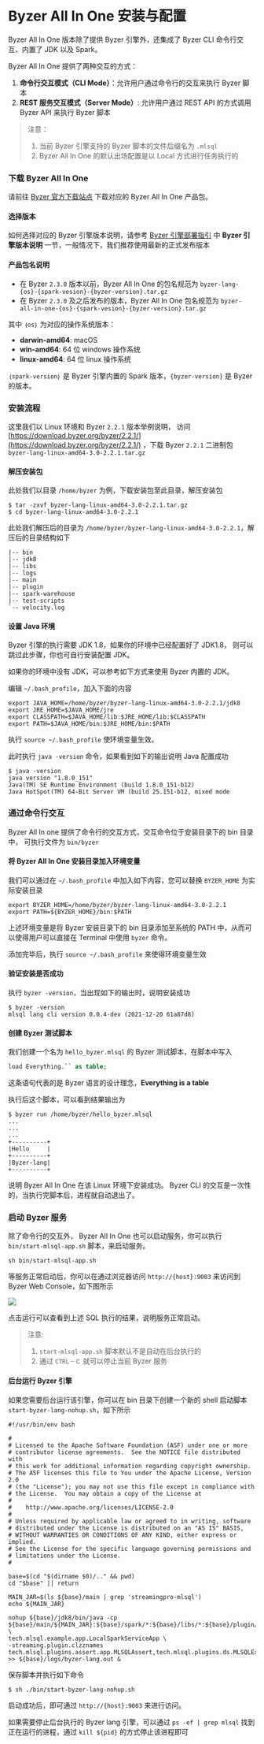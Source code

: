 # Byzer All In One 安装与配置

Byzer All In One 版本除了提供 Byzer 引擎外，还集成了 Byzer CLI 命令行交互、内置了 JDK 以及 Spark。


Byzer All In One 提供了两种交互的方式：
1. **命令行交互模式（CLI Mode）**：允许用户通过命令行的交互来执行 Byzer 脚本
2. **REST 服务交互模式（Server Mode）**: 允许用户通过 REST API 的方式调用 Byzer API 来执行 Byzer 脚本

> 注意：
> 1. 当前 Byzer 引擎支持的 Byzer 脚本的文件后缀名为 `.mlsql`
> 2. Byzer All In One 的默认出场配置是以 Local 方式进行任务执行的

### 下载 Byzer All In One

请前往 [Byzer 官方下载站点](https://download.byzer.org/byzer/) 下载对应的 Byzer All In One 产品包。

#### 选择版本
如何选择对应的 Byzer 引擎版本说明，请参考 [Byzer 引擎部署指引](/byzer-lang/zh-cn/installation/README.md) 中 **Byzer 引擎版本说明** 一节，一般情况下，我们推荐使用最新的正式发布版本

#### 产品包名说明

- 在 Byzer `2.3.0` 版本以前，Byzer All In One 的包名规范为 `byzer-lang-{os}-{spark-vesion}-{byzer-version}.tar.gz`
- 在 Byzer `2.3.0` 及之后发布的版本，Byzer All In One 包名规范为 `byzer-all-in-one-{os}-{spark-vesion}-{byzer-version}.tar.gz`

其中 `｛os｝` 为对应的操作系统版本：
- **darwin-amd64**: macOS
- **win-amd64**: 64 位 windows 操作系统
- **linux-amd64**: 64 位 linux 操作系统

`｛spark-version｝` 是 Byzer 引擎内置的 Spark 版本，`{byzer-version}` 是 Byzer 的版本。


### 安装流程

这里我们以 Linux 环境和 Byzer `2.2.1` 版本举例说明， 访问 [https://download.byzer.org/byzer/2.2.1/](https://download.byzer.org/byzer/2.2.1/) ，下载 Byzer `2.2.1` 二进制包 `byzer-lang-linux-amd64-3.0-2.2.1.tar.gz` 

#### 解压安装包

此处我们以目录 `/home/byzer` 为例，下载安装包至此目录，解压安装包

```shell
$ tar -zxvf byzer-lang-linux-amd64-3.0-2.2.1.tar.gz 
$ cd byzer-lang-linux-amd64-3.0-2.2.1
```
此处我们解压后的目录为 `/home/byzer/byzer-lang-linux-amd64-3.0-2.2.1`，解压后的目录结构如下

```
|-- bin
|-- jdk8
|-- libs
|-- logs
|-- main
|-- plugin
|-- spark-warehouse
|-- test-scripts
`-- velocity.log
```


#### 设置 Java 环境
Byzer 引擎的执行需要 JDK 1.8，如果你的环境中已经配置好了 JDK1.8， 则可以跳过此步骤，你也可自行安装配置 JDK。

如果你的环境中没有 JDK，可以参考如下方式来使用 Byzer 内置的 JDK。

编辑 `~/.bash_profile`，加入下面的内容

```shell
export JAVA_HOME=/home/byzer/byzer-lang-linux-amd64-3.0-2.2.1/jdk8
export JRE_HOME=$JAVA_HOME/jre
export CLASSPATH=$JAVA_HOME/lib:$JRE_HOME/lib:$CLASSPATH
export PATH=$JAVA_HOME/bin:$JRE_HOME/bin:$PATH
```
执行 `source ~/.bash_profile` 使环境变量生效。

此时执行 `java -version` 命令，如果看到如下的输出说明 Java 配置成功

```shell
$ java -version
java version "1.8.0_151"
Java(TM) SE Runtime Environment (build 1.8.0_151-b12)
Java HotSpot(TM) 64-Bit Server VM (build 25.151-b12, mixed mode
```

### 通过命令行交互

Byzer All In one 提供了命令行的交互方式，交互命令位于安装目录下的 bin 目录中， 可执行文件为 `bin/byzer`

#### 将 Byzer All In One 安装目录加入环境变量

我们可以通过在 `~/.bash_profile` 中加入如下内容，您可以替换 `BYZER_HOME` 为实际安装目录

```shell
export BYZER_HOME=/home/byzer/byzer-lang-linux-amd64-3.0-2.2.1
export PATH=${BYZER_HOME}/bin:$PATH
```

上述环境变量是将 Byzer 安装目录下的 bin 目录添加至系统的 PATH 中，从而可以使得用户可以直接在 Terminal 中使用 `byzer` 命令。

添加完毕后，执行 `source ~/.bash_profile` 来使得环境变量生效

#### 验证安装是否成功

执行 `byzer -version`，当出现如下的输出时，说明安装成功

```shell
$ byzer -version
mlsql lang cli version 0.0.4-dev (2021-12-20 61a87d8)
```

#### 创建 Byzer 测试脚本

我们创建一个名为 `hello_byzer.mlsql` 的 Byzer 测试脚本，在脚本中写入

```sql
load Everything.`` as table;
```
这条语句代表的是 Byzer 语言的设计理念，**Everything is a table**

执行后这个脚本，可以看到结果输出为

```shell
$ byzer run /home/byzer/hello_byzer.mlsql
...
...
...
+----------+
|Hello     |
+----------+
|Byzer-lang|
+----------+

```
说明 Byzer All In One 在该 Linux 环境下安装成功。 Byzer CLI 的交互是一次性的，当执行完脚本后，进程就自动退出了。

### 启动 Byzer 服务

除了命令行的交互外， Byzer All In One 也可以启动服务，你可以执行 `bin/start-mlsql-app.sh` 脚本，来启动服务。

```shell
sh bin/start-mlsql-app.sh
```

等服务正常启动后，你可以在通过浏览器访问 `http://{host}:9003` 来访问到 Byzer Web Console，如下图所示

![](images/console.png)

点击运行可以查看到上述 SQL 执行的结果，说明服务正常启动。

> 注意:
> 1. `start-mlsql-app.sh` 脚本默认不是自动在后台执行的
> 2. 通过 `CTRL－Ｃ` 就可以停止当前 Byzer 服务

#### 后台运行 Byzer 引擎

如果您需要后台运行该引擎，你可以在 bin 目录下创建一个新的 shell 启动脚本 `start-byzer-lang-nohup.sh`，如下所示

```shell
#!/usr/bin/env bash

#
# Licensed to the Apache Software Foundation (ASF) under one or more
# contributor license agreements.  See the NOTICE file distributed with
# this work for additional information regarding copyright ownership.
# The ASF licenses this file to You under the Apache License, Version 2.0
# (the "License"); you may not use this file except in compliance with
# the License.  You may obtain a copy of the License at
#
#    http://www.apache.org/licenses/LICENSE-2.0
#
# Unless required by applicable law or agreed to in writing, software
# distributed under the License is distributed on an "AS IS" BASIS,
# WITHOUT WARRANTIES OR CONDITIONS OF ANY KIND, either express or implied.
# See the License for the specific language governing permissions and
# limitations under the License.
#

base=$(cd "$(dirname $0)/.." && pwd)
cd "$base" || return

MAIN_JAR=$(ls ${base}/main | grep 'streamingpro-mlsql')
echo ${MAIN_JAR}

nohup ${base}/jdk8/bin/java -cp ${base}/main/${MAIN_JAR}:${base}/spark/*:${base}/libs/*:${base}/plugin/* \
tech.mlsql.example.app.LocalSparkServiceApp \
-streaming.plugin.clzznames tech.mlsql.plugins.assert.app.MLSQLAssert,tech.mlsql.plugins.ds.MLSQLExcelApp >> ${base}/logs/byzer-lang.out &
```

保存脚本并执行如下命令

```shell
$ sh ./bin/start-byzer-lang-nohup.sh
```

启动成功后，即可通过 `http://{host}:9003` 来进行访问。

如果需要停止后台执行的 Byzer lang 引擎，可以通过 `ps -ef | grep mlsql` 找到正在运行的进程，通过 `kill ${pid}` 的方式停止该进程即可
